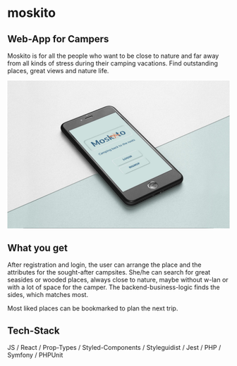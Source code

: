 # moskito
## Web-App for Campers

Moskito is for all the people who want to be close to nature and far away from all kinds of stress 
during their camping vacations. Find outstanding places, great views and nature life. 

![moskito](readme-assets/moskito_mock.jpg)

## What you get
After registration and login, the user can arrange the place and the attributes for the sought-after campsites. She/he can search for great seasides or wooded places, always  close to nature, maybe without w-lan or with a lot of space for the camper. The backend-business-logic finds the sides, which matches most.

Most liked places can be bookmarked to plan the next trip.

## Tech-Stack
JS / React / Prop-Types / Styled-Components / Styleguidist / Jest / PHP / Symfony / PHPUnit

